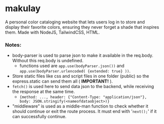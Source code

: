 # makulay
A personal color cataloging website that lets users log in to store and display their favorite colors, ensuring they never forget a shade that inspires them. Made with NodeJS, TailwindCSS, HTML.

### Notes:
- body-parser is used to parse json to make it available in the req.body. Without this req.body is undefined.
    - functions used are ```app.use(bodyParser.json())``` and ```app.use(bodyParser.urlencoded( {extended: true} ))```.
- Store static files like css and script files in one folder (public) so the express.static can send them all ( **IMPORTANT!** ).
- ```fetch()``` is used here to send data json to the backend, while receiving the response at the same time.
    - ```{method: ..., header: {"Content-Type: "application/json"}, body: JSON.stringify(<nameofdataobject>)}``` 
- "middleware" is used as a middle-man function to check whether it should continue or exit the route process. It must end with '```next();```' if it can successfully continue.
